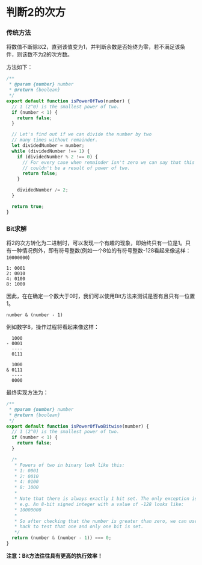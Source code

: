 # 判断2的次方

### 传统方法

将数值不断除以2，直到该值变为1，并判断余数是否始终为零，若不满足该条件，则该数不为2的次方数。

方法如下：

```javascript
/**
 * @param {number} number
 * @return {boolean}
 */
export default function isPowerOfTwo(number) {
  // 1 (2^0) is the smallest power of two.
  if (number < 1) {
    return false;
  }

  // Let's find out if we can divide the number by two
  // many times without remainder.
  let dividedNumber = number;
  while (dividedNumber !== 1) {
    if (dividedNumber % 2 !== 0) {
      // For every case when remainder isn't zero we can say that this number
      // couldn't be a result of power of two.
      return false;
    }

    dividedNumber /= 2;
  }

  return true;
}
```

### Bit求解

将2的次方转化为二进制时，可以发现一个有趣的现象，即始终只有一位是1。只有一种情况例外，即有符号整数\(例如一个8位的有符号整数-128看起来像这样：`10000000`\)

```text
1: 0001
2: 0010
4: 0100
8: 1000
```

因此，在在确定一个数大于0时，我们可以使用Bit方法来测试是否有且只有一位置1。

```text
number & (number - 1)
```

例如数字8，操作过程将看起来像这样：

```text
  1000
- 0001
  ----
  0111
  
  1000
& 0111
  ----
  0000
```

最终实现方法为：

```javascript
/**
 * @param {number} number
 * @return {boolean}
 */
export default function isPowerOfTwoBitwise(number) {
  // 1 (2^0) is the smallest power of two.
  if (number < 1) {
    return false;
  }

  /*
   * Powers of two in binary look like this:
   * 1: 0001
   * 2: 0010
   * 4: 0100
   * 8: 1000
   *
   * Note that there is always exactly 1 bit set. The only exception is with a signed integer.
   * e.g. An 8-bit signed integer with a value of -128 looks like:
   * 10000000
   *
   * So after checking that the number is greater than zero, we can use a clever little bit
   * hack to test that one and only one bit is set.
   */
  return (number & (number - 1)) === 0;
}
```

**注意：Bit方法往往具有更高的执行效率！**

